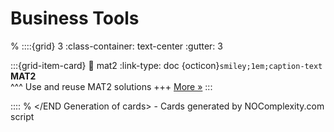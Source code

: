 # Business Tools 
% <Start Generation of cards> 
::::{grid} 3
:class-container: text-center
:gutter: 3 

:::{grid-item-card}
:link: mat2
:link-type: doc
{octicon}`smiley;1em;caption-text` **MAT2**        
^^^
Use and reuse MAT2 solutions
+++
[More »](mat2)
:::


::::
% </END Generation of cards> - Cards generated by NOComplexity.com script